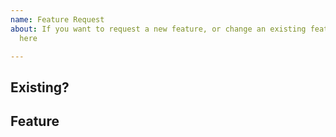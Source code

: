 ```yaml
---
name: Feature Request
about: If you want to request a new feature, or change an existing feature, do it
  here

---
```


Existing?
---------
Feature
-----------------------------------
